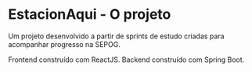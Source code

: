 # EstacionAqui - O projeto

Um projeto desenvolvido a partir de sprints de estudo criadas para acompanhar progresso na SEPOG.

Frontend construído com ReactJS.
Backend construído com Spring Boot.
